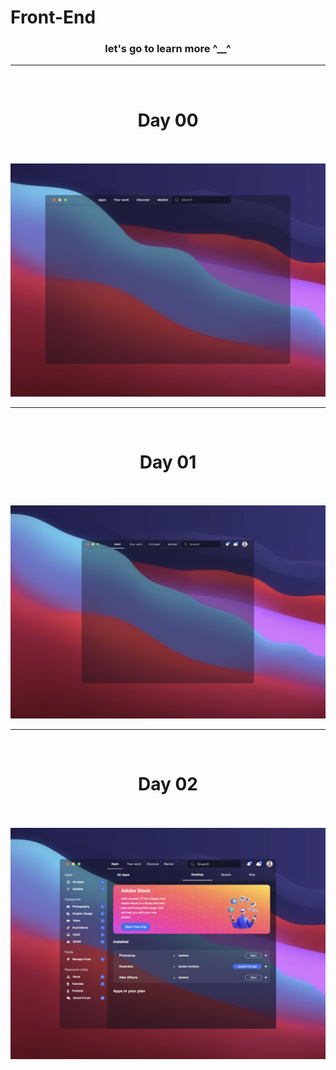 # Front-End
<h3 align="center">let's go to learn more ^__^</h3>

<hr>
<br>


<h1 align="center"> Day 00 </h1>
<br>
<br>
<img src="./Let/Days/day00.png">
<hr>
<br>

<h1 align="center"> Day 01 </h1>

<br>
<br>

<img src="./Let/Days/Day01.png">
<hr>
<br>

<h1 align="center"> Day 02 </h1>

<br>
<br>

<img src="./Let/Days/Day02.png">


